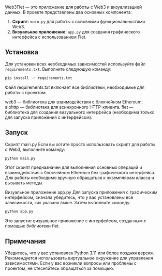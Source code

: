 Web3Flet — это приложение для работы с Web3 и визуализацией данных. В проекте представлены два основных компонента:

1. **Скрипт**: `main.py` для работы с основными функциональностями Web3.
2. **Визуальное приложение**: `app.py` для создания графического интерфейса с использованием Flet.

## Установка

Для установки всех необходимых зависимостей используйте файл `requirements.txt`. Выполните следующую команду:

```sh
pip install -r requirements.txt
```

Файл requirements.txt включает все библиотеки, необходимые для работы с проектом:

web3 — библиотека для взаимодействия с блокчейном Ethereum.
aiohttp — библиотека для асинхронного HTTP-клиента.
flet — библиотека для создания визуального интерфейса (необходима только для запуска приложения с интерфейсом).

## Запуск

Скрипт main.py
Если вы хотите просто использовать скрипт для работы с Web3, выполните команду:

```sh
python main.py
```

Этот скрипт предназначен для выполнения основных операций и взаимодействия с блокчейном Ethereum без графического интерфейса.
Для работы необходимо вручную обращаться к экземплярам класса и вызывать методы.

Визуальное приложение app.py
Для запуска приложения с графическим интерфейсом, сначала убедитесь, что у вас установлены все зависимости, как указано выше. Затем выполните команду:

```sh
python app.py
```
Это запустит визуальное приложение с интерфейсом, созданным с помощью библиотеки flet.

## Примечания
Убедитесь, что у вас установлен Python 3.11 или более поздняя версия.
Рекомендуется использовать виртуальное окружение для управления зависимостями.
Если у вас возникли вопросы или проблемы с проектом, не стесняйтесь обращаться за помощью.

